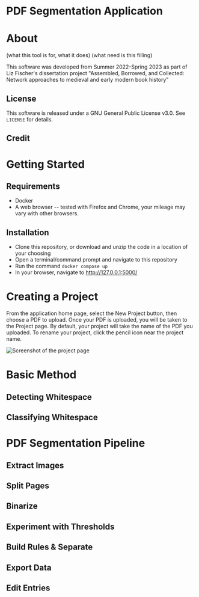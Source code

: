 # PDF Segmentation Application

# About 

(what this tool is for, what it does)
(what need is this filling)

This software was developed from Summer 2022-Spring 2023 as part of Liz Fischer's dissertation project "Assembled, Borrowed, and Collected: Network approaches to medieval and early modern book history"

## License
This software is released under a GNU General Public License v3.0. See `LICENSE` for details.
## Credit

# Getting Started
## Requirements
- Docker
- A web browser -- tested with Firefox and Chrome, your mileage may vary with other browsers.

## Installation
- Clone this repository, or download and unzip the code in a location of your choosing
- Open a terminal/command prompt and navigate to this repository
- Run the command `docker compose up`
- In your browser, navigate to http://127.0.0.1:5000/ 

# Creating a Project
From the application home page, select the New Project button, then choose a PDF to upload.
Once your PDF is uploaded, you will be taken to the Project page. By default, your project will take the name of the PDF you uploaded. To rename your project, click the pencil icon near the project name. 

![Screenshot of the project page](https://user-images.githubusercontent.com/7800842/233429711-88031fe3-9056-414e-9d66-087d7fe89c14.png)

# Basic Method
## Detecting Whitespace
## Classifying Whitespace

# PDF Segmentation Pipeline
## Extract Images
## Split Pages
## Binarize
## Experiment with Thresholds
## Build Rules & Separate
## Export Data
## Edit Entries
